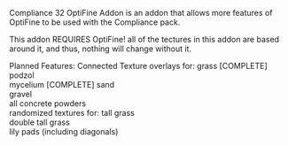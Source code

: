 Compliance 32 OptiFine Addon is an addon that allows more features of OptiFine to be used with the Compliance pack.

This addon REQUIRES OptiFine! all of the tectures in this addon are based around it, and thus, nothing will change without it.

Planned Features:
  Connected Texture overlays for:
    grass                             [COMPLETE]
    podzol                            
    mycelium                          [COMPLETE]
    sand                              
    gravel                            
    all concrete powders              
  randomized textures for:
    tall grass                        
    double tall grass                 
    lily pads (including diagonals)   
  
